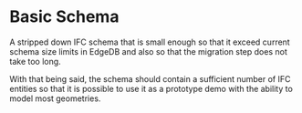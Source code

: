 # Basic Schema

A stripped down IFC schema that is small enough so that it exceed current schema size limits in EdgeDB and also so
that the migration step does not take too long. 

With that being said, the schema should contain a sufficient number of IFC entities so that it is possible to
use it as a prototype demo with the ability to model most geometries.